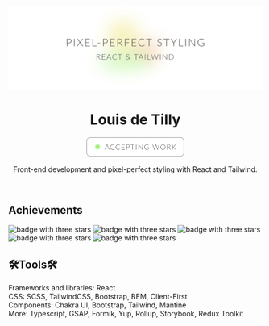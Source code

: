 <div align="center">
  <img alt="pixel-perfct styling, react and tailwind" src="https://github.com/louisdtb/louisdtb/blob/main/github-cover.png">
  <h1>Louis de Tilly</h1>

  <a target="_blank" href="https://www.linkedin.com/in/louisdetilly/">
  <img alt="pixel-perfct styling, react and tailwind" src="https://github.com/louisdtb/louisdtb/blob/main/github-button.png" width="194px">
  </a>
    
  <p>Front-end development and pixel-perfect styling with React and Tailwind.</p> </br>
</div>

<h2>Achievements</h2>
<img width="80px" alt="badge with three stars" src="https://github.com/louisdtb/louisdtb/blob/feature/achievements/public/achievement_triple-threat.png">
<img width="80px" alt="badge with three stars" src="https://github.com/louisdtb/louisdtb/blob/feature/achievements/public/achievement_tailwind-titan.png">
<img width="80px" alt="badge with three stars" src="https://github.com/louisdtb/louisdtb/blob/feature/achievements/public/achievement_react-jedi.png">
<img width="80px" alt="badge with three stars" src="https://github.com/louisdtb/louisdtb/blob/feature/achievements/public/achievement_git-guru.png">
<img width="80px" alt="badge with three stars" src="https://github.com/louisdtb/louisdtb/blob/feature/achievements/public/achievement_responsive-rockstar.png">

<h2>🛠Tools🛠</h2>
<div>Frameworks and libraries: React</div>
<div>CSS: SCSS, TailwindCSS, Bootstrap, BEM, Client-First</div>
<div>Components: Chakra UI, Bootstrap, Tailwind, Mantine</div>
<div>More: Typescript, GSAP, Formik, Yup, Rollup, Storybook, Redux Toolkit</div>

